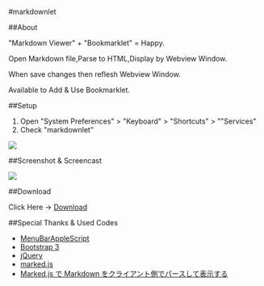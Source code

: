 #markdownlet

##About

"Markdown Viewer" + "Bookmarklet" = Happy.

Open Markdown file,Parse to HTML,Display by Webview Window.

When save changes then reflesh Webview Window.

Available to Add & Use Bookmarklet.

##Setup

1. Open "System Preferences" > "Keyboard" > "Shortcuts" > ""Services"
2. Check "markdownlet"

<img src="https://raw.github.com/veadar/Convert-HTML-Tag/master/screenshot1.jpg">

##Screenshot & Screencast

<img src="http://blog-imgs-26.fc2.com/v/e/a/veadardiary/Convert_HTML_Tag1.jpg">


##Download

Click Here → [Download](https://github.com/veadar/markdownlet/releases)

##Special Thanks & Used Codes

- <a href="http://memogakisouko.appspot.com/MenuBarAppleScript.html">MenuBarAppleScript</a>
- [Bootstrap 3](http://getbootstrap.com/)
- [jQuery](http://jquery.com/)
- [marked.js](https://github.com/chjj/marked)
- [Marked.js で Markdown をクライアント側でパースして表示する](http://qiita.com/amay077/items/704d48130e5cf17e8654)